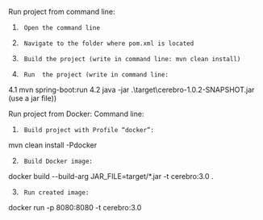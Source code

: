 Run project from command line:
1.   	Open the command line
2.   	Navigate to the folder where pom.xml is located
3.   	Build the project (write in command line: mvn clean install)
4.   	Run  the project (write in command line:
4.1   mvn spring-boot:run
4.2   java -jar .\target\cerebro-1.0.2-SNAPSHOT.jar (use a jar file))

Run project from Docker:
Command line:
1.   	Build project with Profile “docker”:
mvn clean install -Pdocker

2.   	Build Docker image:
docker build --build-arg JAR_FILE=target/*.jar -t cerebro:3.0 .

3.   	Run created image:
docker run -p 8080:8080 -t cerebro:3.0
